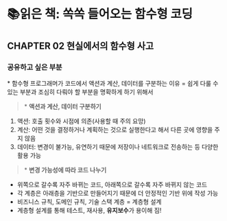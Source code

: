 # 📚읽은 책: 쏙쏙 들어오는 함수형 코딩

## CHAPTER 02 현실에서의 함수형 사고

### 공유하고 싶은 부분

$*$ 함수형 프로그래머가 코드에서 액션과 계산, 데이터를 구분하는 이유
= 쉽게 다룰 수 있는 부분과 조심히 다뤄야 할 부분을 명확하게 하기 위해서

> $*$ **액션과 계산, 데이터 구분하기**

1. 액션: 호출 횟수와 시점에 의존(사용할 때 주의 요망)
2. 계산: 어떤 것을 결정하거나 계획하는 것으로 실행한다고 해서 다른 곳에 영향을 주지 않음
3. 데이터: 변경이 불가능, 유연하기 때문에 저장이나 네트워크로 전송하는 등 다양한 활용 가능

> $*$ **변경 가능성에 따라 코드 나누기**

- 위쪽으로 갈수록 자주 바뀌는 코드, 아래쪽으로 갈수록 자주 바뀌지 않는 코드
- 각 계층은 아래층을 기반으로 만들어지기 때문에 더 안정적인 기반 위에 작성 가능
- 비즈니스 규칙, 도메인 규칙, 기술 스택 계층 = 계층형 설계
- 계층형 설계를 통해 테스트, 재사용, **유지보수**가 용이해 짐!
